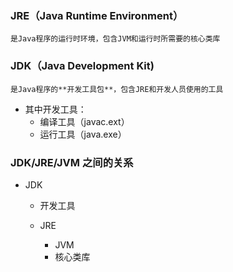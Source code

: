 ### JRE（**J**ava **R**untime **E**nvironment）

	是Java程序的运行时环境，包含JVM和运行时所需要的核心类库

### JDK（**J**ava **D**evelopment **K**it)
	是Java程序的**开发工具包**，包含JRE和开发人员使用的工具

- 其中开发工具：
	- 编译工具（javac.ext） 
	- 运行工具（java.exe）

### JDK/JRE/JVM 之间的关系
- JDK
	- 开发工具	
	- JRE
	
		- JVM
		- 核心类库
	



